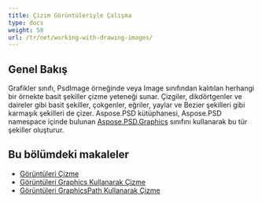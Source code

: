 ```yaml
---
title: Çizim Görüntüleriyle Çalışma
type: docs
weight: 50
url: /tr/net/working-with-drawing-images/
---
```



## **Genel Bakış**
Grafikler sınıfı, PsdImage örneğinde veya Image sınıfından kalıtılan herhangi bir örnekte basit şekiller çizme yeteneği sunar. Çizgiler, dikdörtgenler ve daireler gibi basit şekiller, çokgenler, eğriler, yaylar ve Bezier şekilleri gibi karmaşık şekilleri de çizer. Aspose.PSD kütüphanesi, Aspose.PSD namespace içinde bulunan [Aspose.PSD.Graphics](https://reference.aspose.com/psd/net/aspose.psd/graphics) sınıfını kullanarak bu tür şekiller oluşturur.


## **Bu bölümdeki makaleler**
- [Görüntüleri Çizme](/psd/tr/net/drawing-images/)
- [Görüntüleri Graphics Kullanarak Çizme](/psd/tr/net/drawing-images-using-graphics/)
- [Görüntüleri GraphicsPath Kullanarak Çizme](/psd/tr/net/drawing-images-using-graphicspath/)

